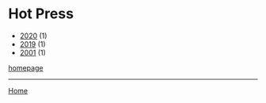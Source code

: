# Hot Press

  * [2020](./hot-press-2020.md) (1)
  * [2019](./hot-press-2019.md) (1)
  * [2001](./hot-press-2001.md) (1)

[homepage](https://www.hotpress.com/)

----

[Home](../index.md)
